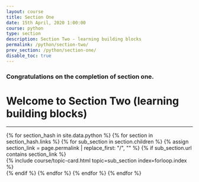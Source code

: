 ```yaml
---
layout: course
title: Section One
date: 15th April, 2020 1:00:00
course: python
type: section
description: Section Two - learning building blocks
permalink: /python/section-two/
prev_section: /python/section-one/
disable_toc: true
---
```


### Congratulations on the completion of section one.

# Welcome to Section Two (learning building blocks)

<div class="section-index">
  <hr class="panel-line">

  <div class="container-fluid">
    <div class="row">
    {% for section_hash in site.data.python %}
      {% for section in section_hash.links %}
        {% for sub_section in section.children %}
          {% assign section_link = page.permalink | replace_first: "/", "" %}
          {% if sub_section.url contains section_link %}
            <div class="col-md-6">
              {% include course/topic-card.html
                          topic=sub_section index=forloop.index %}
            </div>
          {% endif %}
        {% endfor %}
      {% endfor %}
    {% endfor %}
    </div>
  </div>
</div>
